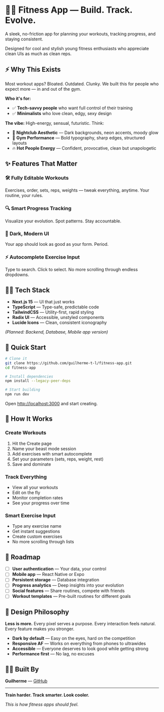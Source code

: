 # 🏋️‍♂️ Fitness App — Build. Track. Evolve.

A sleek, no-friction app for planning your workouts, tracking progress, and staying consistent.

Designed for cool and stylish young fitness enthusiasts who appreciate clean UIs as much as clean reps.

## ⚡ Why This Exists

Most workout apps? Bloated. Outdated. Clunky. We built this for people who expect more — in and out of the gym.

**Who it's for:**
- ✅ **Tech-savvy people** who want full control of their training
- ✅ **Minimalists** who love clean, edgy, sexy design

**The vibe:** High-energy, sensual, futuristic. Think:
- 🖤 **Nightclub Aesthetic** — Dark backgrounds, neon accents, moody glow
- 💪 **Gym Performance** — Bold typography, sharp edges, structured layouts  
- 🔥 **Hot People Energy** — Confident, provocative, clean but unapologetic

## ✨ Features That Matter

### 🛠️ **Fully Editable Workouts**
Exercises, order, sets, reps, weights — tweak everything, anytime. Your routine, your rules.

### 🔍 **Smart Progress Tracking**
Visualize your evolution. Spot patterns. Stay accountable.

### 🌙 **Dark, Modern UI**
Your app should look as good as your form. Period.

### ⚡ **Autocomplete Exercise Input**
Type to search. Click to select. No more scrolling through endless dropdowns.

## 🧑‍💻 Tech Stack

- **Next.js 15** — UI that just works
- **TypeScript** — Type-safe, predictable code
- **TailwindCSS** — Utility-first, rapid styling
- **Radix UI** — Accessible, unstyled components
- **Lucide Icons** — Clean, consistent iconography

*(Planned: Backend, Database, Mobile app version)*

## 🚀 Quick Start

```bash
# Clone it
git clone https://github.com/guilherme-t-l/fitness-app.git
cd fitness-app

# Install dependencies
npm install --legacy-peer-deps

# Start building
npm run dev
```

Open [http://localhost:3000](http://localhost:3000) and start creating.

## 🎯 How It Works

### **Create Workouts**
1. Hit the Create page
2. Name your beast mode session
3. Add exercises with smart autocomplete
4. Set your parameters (sets, reps, weight, rest)
5. Save and dominate

### **Track Everything**
- View all your workouts
- Edit on the fly
- Monitor completion rates
- See your progress over time

### **Smart Exercise Input**
- Type any exercise name
- Get instant suggestions
- Create custom exercises
- No more scrolling through lists

## 🔮 Roadmap

- [ ] **User authentication** — Your data, your control
- [ ] **Mobile app** — React Native or Expo
- [ ] **Persistent storage** — Database integration
- [ ] **Progress analytics** — Deep insights into your evolution
- [ ] **Social features** — Share routines, compete with friends
- [ ] **Workout templates** — Pre-built routines for different goals

## 🎨 Design Philosophy

**Less is more.** Every pixel serves a purpose. Every interaction feels natural. Every feature makes you stronger.

- **Dark by default** — Easy on the eyes, hard on the competition
- **Responsive AF** — Works on everything from phones to ultrawides
- **Accessible** — Everyone deserves to look good while getting strong
- **Performance first** — No lag, no excuses


## 👨‍💻 Built By

**Guilherme** — [GitHub](https://github.com/guilherme-t-l)

---

**Train harder. Track smarter. Look cooler.**

*This is how fitness apps should feel.* 

